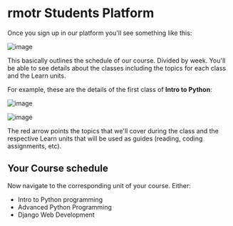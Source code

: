 # rmotr Students Platform

Once you sign up in our platform you'll see something like this:

![image](https://cloud.githubusercontent.com/assets/872296/22601361/4839a6ec-ea1d-11e6-81c7-caa176155b19.png)

This basically outlines the schedule of our course. Divided by week. You'll be able to see details about the classes including the topics for each class and the Learn units.

For example, these are the details of the first class of **Intro to Python**:

![image](https://cloud.githubusercontent.com/assets/872296/22647576/1daf9536-ec51-11e6-85ff-ba2ba435bdee.png)

![image](https://cloud.githubusercontent.com/assets/872296/22647593/32bf7dba-ec51-11e6-870f-cb4bb33274f9.png)

The red arrow points the topics that we'll cover during the class and the respective Learn units that will be used as guides (reading, coding assignments, etc).

## Your Course schedule

Now navigate to the corresponding unit of your course. Either:

* Intro to Python programming
* Advanced Python Programming
* Django Web Development
